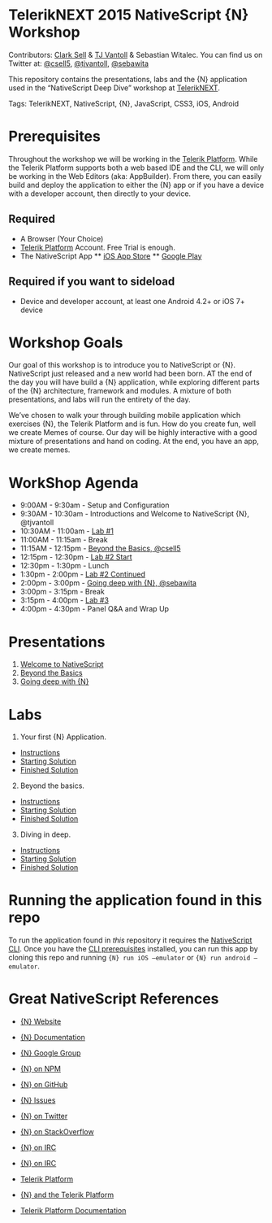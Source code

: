 # TelerikNEXT 2015 NativeScript {N} Workshop

Contributors: [Clark Sell](http://csell.net) & [TJ Vantoll](http://tjvantoll.com/) & Sebastian Witalec. You can find us on Twitter at: [@csell5](https://twitter.com/csell5), [@tjvantoll](https://twitter.com/tjvantoll), [@sebawita](https://twitter.com/sebawita)

This repository contains the presentations, labs and the {N}  application used in the “NativeScript Deep Dive” workshop at [TelerikNEXT](http://teleriknext.com/).

Tags: TelerikNEXT, NativeScript, {N}, JavaScript, CSS3, iOS, Android

# Prerequisites

Throughout the workshop we will be working in the [Telerik Platform](http://platform.telerik.com). While the Telerik Platform supports both a web based IDE and the CLI, we will only be working in the Web Editors (aka: AppBuilder). From there, you can easily build and deploy the application to either the {N}  app or if you have a device with a developer account, then directly to your device.

## Required

* A Browser (Your Choice)
* [Telerik Platform](http://platform.telerik.com) Account. Free Trial is enough.
* The NativeScript App
** [iOS App Store](https://itunes.apple.com/us/app/nativescript/id882561588?mt=8)
** [Google Play](https://play.google.com/store/apps/details?id=com.telerik.NativeScript&hl=en)

## Required if you want to sideload
* Device and developer account, at least one Android 4.2+ or iOS 7+ device

# Workshop Goals
Our goal of this workshop is to introduce you to NativeScript or {N}. NativeScript just released and a new world had been born. AT the end of the day you will have build a {N} application, while exploring different parts of the {N} architecture, framework and modules. A mixture of both presentations, and labs will run the entirety of the day.

We’ve chosen to walk your through building mobile application which exercises {N}, the Telerik Platform and is fun. How do you create fun, well we create Memes of course. Our day will be highly interactive with a good mixture of presentations and hand on coding. At the end, you have an app, we create memes. 

# WorkShop Agenda
* 9:00AM - 9:30am 	  - Setup and Configuration
* 9:30AM - 10:30am  - Introductions and Welcome to NativeScript {N}, @tjvantoll
* 10:30AM - 11:00am - [Lab #1](http://tbd.com) 
* 11:00AM - 11:15am - Break 
* 11:15AM - 12:15pm - [Beyond the Basics, @csell5]() 
* 12:15pm - 12:30pm - [Lab #2 Start]()
* 12:30pm - 1:30pm  - Lunch
* 1:30pm - 2:00pm   - [Lab #2 Continued]()
* 2:00pm - 3:00pm 	  - [Going deep with {N}, @sebawita]() 
* 3:00pm - 3:15pm 	  - Break
* 3:15pm - 4:00pm 	  - [Lab #3]()
* 4:00pm - 4:30pm 	  - Panel Q&A and Wrap Up

# Presentations

1. [Welcome to NativeScript]()
2. [Beyond the Basics]() 
3. [Going deep with {N}]() 

# Labs

1. Your first {N} Application.

* [Instructions](http://github.com)
* [Starting Solution](http://github.com)
* [Finished Solution](http://github.com)

2. Beyond the basics.

* [Instructions](http://github.com)
* [Starting Solution](http://github.com)
* [Finished Solution](http://github.com)

3. Diving in deep.

* [Instructions](http://github.com)
* [Starting Solution](http://github.com)
* [Finished Solution](http://github.com)

# Running the application found in this repo
 
To run the application found in *this* repository it requires the [NativeScript CLI](https://github.com/nativescript/nativescript-cli). Once you have the [CLI prerequisites](https://github.com/nativescript/nativescript-cli#system-requirements) installed, you can run this app by cloning this repo and running `{N} run iOS —emulator` or `{N} run android —emulator`.

# Great NativeScript References
* [{N} Website](http://NativeScript.org)
* [{N} Documentation](http://docs.nativescript.org/)
* [{N} Google Group](https://groups.google.com/forum/#!forum/nativescript)
* [{N} on NPM](https://www.npmjs.com/package/nativescript)
* [{N} on GitHub](https://github.com/NativeScript/NativeScript)
* [{N} Issues](https://github.com/nativescript/nativescript/issues)
* [{N} on Twitter](https://twitter.com/nativescript/)
* [{N} on StackOverflow](http://stackoverflow.com/questions/tagged/nativescript)
* [{N} on IRC](http://webchat.freenode.net/?channels=nativescript)
* [{N} on IRC](https://www.youtube.com/playlist?list=PLvmaC-XMqeBbaD1EoQwHmnxiENYBeNckt)

* [Telerik Platform](http://platform.telerik.com)
* [{N} and the Telerik Platform](http://docs.telerik.com/platform/appbuilder/nativescript/index)
* [Telerik Platform Documentation](http://docs.telerik.com/platform)

